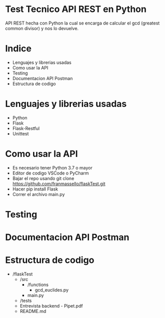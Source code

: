 # Test Tecnico API REST en Python
API REST hecha con Python la cual se encarga de calcular el gcd (greatest common divisor) y nos lo devuelve.

# Indice
- Lenguajes y librerias usadas
- Como usar la API
- Testing
- Documentacion API Postman
- Estructura de codigo

# Lenguajes y librerias usadas
- Python
- Flask
- Flask-Restful
- Unittest

# Como usar la API
- Es necesario tener Python 3.7 o mayor
- Editor de codigo VSCode o PyCharm 
- Bajar el repo usando git clone https://github.com/franmassello/flaskTest.git
- Hacer pip install Flask
- Correr el archivo main.py

# Testing
# Documentacion API Postman
# Estructura de codigo
- /flaskTest
  - /src
    - /functions
      - gcd_euclides.py
    - main.py
  - /tests
  - Entrevista backend - Pipet.pdf
  - README.md
